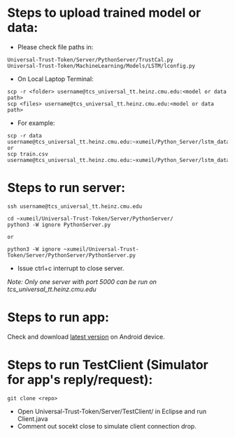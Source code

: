 Steps to upload trained model or data:
=====
- Please check file paths in:
```
Universal-Trust-Token/Server/PythonServer/TrustCal.py
Universal-Trust-Token/MachineLearning/Models/LSTM/lconfig.py
```
- On Local Laptop Terminal:
```
scp -r <folder> username@tcs_universal_tt.heinz.cmu.edu:<model or data path>
scp <files> username@tcs_universal_tt.heinz.cmu.edu:<model or data path>
```
- For example:
```
scp -r data username@tcs_universal_tt.heinz.cmu.edu:~xumeil/Python_Server/lstm_data/
or
scp train.csv username@tcs_universal_tt.heinz.cmu.edu:~xumeil/Python_Server/lstm_data/data/
```

Steps to run server:
=====
```
ssh username@tcs_universal_tt.heinz.cmu.edu

cd ~xumeil/Universal-Trust-Token/Server/PythonServer/
python3 -W ignore PythonServer.py

or

python3 -W ignore ~xumeil/Universal-Trust-Token/Server/PythonServer/PythonServer.py
```
- Issue ctrl+c interrupt to close server.

*Note: Only one server with port 5000 can be run on tcs_universal_tt.heinz.cmu.edu*

Steps to run app:
=====
Check and download [latest version](https://github.com/bairuiz/Universal-Trust-Token/blob/master/NewsDetector.apk) on Android device.

Steps to run TestClient (Simulator for app's reply/request):
=====
```
git clone <repo>
```
- Open Universal-Trust-Token/Server/TestClient/ in Eclipse and run Client.java
- Comment out socekt close to simulate client connection drop.
